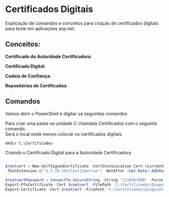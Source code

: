 # Certificados Digitais

Explicação de comandos e conceitos para criação de certificados digitais para teste em aplicações asp.net.

## Conceitos:

**Certificado de Autoridade Certificadora**:

**Certificado Digital**:

**Cadeia de Confiança**:

**Repositórios de Certificados**:


## Comandos

Vamos abrir o PowerShell e digitar os seguintes comandos 

Para criar uma pasta na unidade C chamada Certificados com o seguinte comando.  
Será o local onde iremos colocar os certificados digitais

```powershell
mkdir C:\Certificados
```

Criando o Certificado Digital para a Autoridade Certificadora

```powershell

$rootcert = New-SelfSignedCertificate -CertStoreLocation Cert:\CurrentUser\My -DnsName "Diogoschimm-CA" 
-TextExtension @("2.5.29.19={text}CA=true") -NotAfter (Get-Date).AddYears(10) -KeyUsage CertSign,CrlSign,DigitalSignature

$rootcertPassword = ConvertTo-SecureString -String "1234567890" -Force -AsPlainText
Export-PfxCertificate -Cert $rootcert -FilePath 'C:\Certificados\Diogoschimm-CA.pfx' -Password $rootcertPassword
Export-Certificate -Cert $rootcert -FilePath 'C:\Certificados\Diogoschimm-CA.crt'

```


